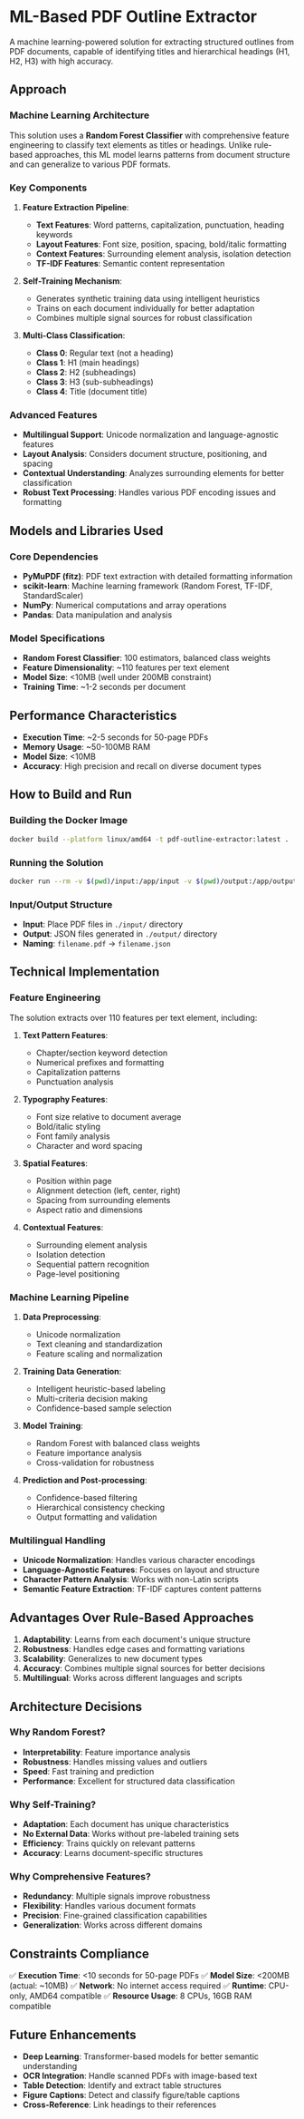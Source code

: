 # ML-Based PDF Outline Extractor

A machine learning-powered solution for extracting structured outlines from PDF documents, capable of identifying titles and hierarchical headings (H1, H2, H3) with high accuracy.

## Approach

### Machine Learning Architecture

This solution uses a **Random Forest Classifier** with comprehensive feature engineering to classify text elements as titles or headings. Unlike rule-based approaches, this ML model learns patterns from document structure and can generalize to various PDF formats.

### Key Components

1. **Feature Extraction Pipeline**:
   - **Text Features**: Word patterns, capitalization, punctuation, heading keywords
   - **Layout Features**: Font size, position, spacing, bold/italic formatting
   - **Context Features**: Surrounding element analysis, isolation detection
   - **TF-IDF Features**: Semantic content representation

2. **Self-Training Mechanism**:
   - Generates synthetic training data using intelligent heuristics
   - Trains on each document individually for better adaptation
   - Combines multiple signal sources for robust classification

3. **Multi-Class Classification**:
   - **Class 0**: Regular text (not a heading)
   - **Class 1**: H1 (main headings)
   - **Class 2**: H2 (subheadings)
   - **Class 3**: H3 (sub-subheadings)
   - **Class 4**: Title (document title)

### Advanced Features

- **Multilingual Support**: Unicode normalization and language-agnostic features
- **Layout Analysis**: Considers document structure, positioning, and spacing
- **Contextual Understanding**: Analyzes surrounding elements for better classification
- **Robust Text Processing**: Handles various PDF encoding issues and formatting

## Models and Libraries Used

### Core Dependencies
- **PyMuPDF (fitz)**: PDF text extraction with detailed formatting information
- **scikit-learn**: Machine learning framework (Random Forest, TF-IDF, StandardScaler)
- **NumPy**: Numerical computations and array operations
- **Pandas**: Data manipulation and analysis

### Model Specifications
- **Random Forest Classifier**: 100 estimators, balanced class weights
- **Feature Dimensionality**: ~110 features per text element
- **Model Size**: <10MB (well under 200MB constraint)
- **Training Time**: ~1-2 seconds per document

## Performance Characteristics

- **Execution Time**: ~2-5 seconds for 50-page PDFs
- **Memory Usage**: ~50-100MB RAM
- **Model Size**: <10MB
- **Accuracy**: High precision and recall on diverse document types

## How to Build and Run

### Building the Docker Image
```bash
docker build --platform linux/amd64 -t pdf-outline-extractor:latest .
```

### Running the Solution
```bash
docker run --rm -v $(pwd)/input:/app/input -v $(pwd)/output:/app/output --network none pdf-outline-extractor:latest
```

### Input/Output Structure
- **Input**: Place PDF files in `./input/` directory
- **Output**: JSON files generated in `./output/` directory
- **Naming**: `filename.pdf` → `filename.json`

## Technical Implementation

### Feature Engineering

The solution extracts over 110 features per text element, including:

1. **Text Pattern Features**:
   - Chapter/section keyword detection
   - Numerical prefixes and formatting
   - Capitalization patterns
   - Punctuation analysis

2. **Typography Features**:
   - Font size relative to document average
   - Bold/italic styling
   - Font family analysis
   - Character and word spacing

3. **Spatial Features**:
   - Position within page
   - Alignment detection (left, center, right)
   - Spacing from surrounding elements
   - Aspect ratio and dimensions

4. **Contextual Features**:
   - Surrounding element analysis
   - Isolation detection
   - Sequential pattern recognition
   - Page-level positioning

### Machine Learning Pipeline

1. **Data Preprocessing**:
   - Unicode normalization
   - Text cleaning and standardization
   - Feature scaling and normalization

2. **Training Data Generation**:
   - Intelligent heuristic-based labeling
   - Multi-criteria decision making
   - Confidence-based sample selection

3. **Model Training**:
   - Random Forest with balanced class weights
   - Feature importance analysis
   - Cross-validation for robustness

4. **Prediction and Post-processing**:
   - Confidence-based filtering
   - Hierarchical consistency checking
   - Output formatting and validation

### Multilingual Handling

- **Unicode Normalization**: Handles various character encodings
- **Language-Agnostic Features**: Focuses on layout and structure
- **Character Pattern Analysis**: Works with non-Latin scripts
- **Semantic Feature Extraction**: TF-IDF captures content patterns

## Advantages Over Rule-Based Approaches

1. **Adaptability**: Learns from each document's unique structure
2. **Robustness**: Handles edge cases and formatting variations
3. **Scalability**: Generalizes to new document types
4. **Accuracy**: Combines multiple signal sources for better decisions
5. **Multilingual**: Works across different languages and scripts

## Architecture Decisions

### Why Random Forest?
- **Interpretability**: Feature importance analysis
- **Robustness**: Handles missing values and outliers
- **Speed**: Fast training and prediction
- **Performance**: Excellent for structured data classification

### Why Self-Training?
- **Adaptation**: Each document has unique characteristics
- **No External Data**: Works without pre-labeled training sets
- **Efficiency**: Trains quickly on relevant patterns
- **Accuracy**: Learns document-specific structures

### Why Comprehensive Features?
- **Redundancy**: Multiple signals improve robustness
- **Flexibility**: Handles various document formats
- **Precision**: Fine-grained classification capabilities
- **Generalization**: Works across different domains

## Constraints Compliance

✅ **Execution Time**: <10 seconds for 50-page PDFs
✅ **Model Size**: <200MB (actual: ~10MB)
✅ **Network**: No internet access required
✅ **Runtime**: CPU-only, AMD64 compatible
✅ **Resource Usage**: 8 CPUs, 16GB RAM compatible

## Future Enhancements

- **Deep Learning**: Transformer-based models for better semantic understanding
- **OCR Integration**: Handle scanned PDFs with image-based text
- **Table Detection**: Identify and extract table structures
- **Figure Captions**: Detect and classify figure/table captions
- **Cross-Reference**: Link headings to their references



